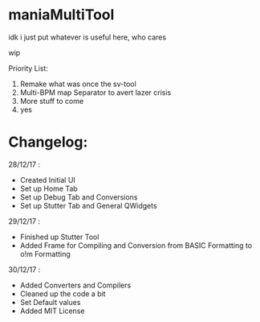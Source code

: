 # maniaMultiTool
idk i just put whatever is useful here, who cares

wip

Priority List:
1. Remake what was once the sv-tool
2. Multi-BPM map Separator to avert lazer crisis
3. More stuff to come
4. yes

# Changelog:
28/12/17 :
- Created Initial UI
- Set up Home Tab
- Set up Debug Tab and Conversions
- Set up Stutter Tab and General QWidgets

29/12/17 :
- Finished up Stutter Tool
- Added Frame for Compiling and Conversion from BASIC Formatting to o!m Formatting

30/12/17 :
- Added Converters and Compilers
- Cleaned up the code a bit
- Set Default values
- Added MIT License
